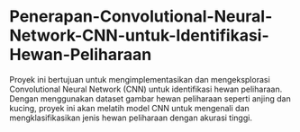# Penerapan-Convolutional-Neural-Network-CNN-untuk-Identifikasi-Hewan-Peliharaan
Proyek ini bertujuan untuk mengimplementasikan dan mengeksplorasi Convolutional Neural Network (CNN) untuk identifikasi hewan peliharaan. Dengan menggunakan dataset gambar hewan peliharaan seperti anjing dan kucing, proyek ini akan melatih model CNN untuk mengenali dan mengklasifikasikan jenis hewan peliharaan dengan akurasi tinggi.
